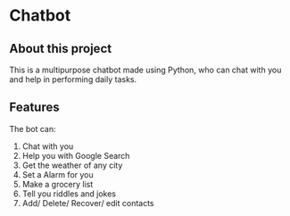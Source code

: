 # Chatbot

## About this project
This is a multipurpose chatbot made using Python, who can chat with you and help in performing daily tasks. 
## Features 
The bot can:

1. Chat with you
2. Help you with Google Search
3. Get the weather of any city
4. Set a Alarm for you
5. Make a grocery list
6. Tell you riddles and jokes
7. Add/ Delete/ Recover/ edit contacts
